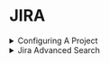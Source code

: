 # JIRA

<details>

<summary>Configuring A Project</summary>

## Configuring a project

**In this section**

* [Creating a board](https://confluence.atlassian.com/jirasoftwareserver085/creating-a-board-981156209.html)
* [Configuring a board](https://confluence.atlassian.com/jirasoftwareserver085/configuring-a-board-981156247.html)
* [Workflows](https://confluence.atlassian.com/jirasoftwareserver085/workflows-981156771.html)

**Related content**

* [Setting up your workspace](https://confluence.atlassian.com/display/JIRASOFTWARESERVER085/Setting+up+your+workspace)
* [Permissions overview](https://confluence.atlassian.com/display/JIRASOFTWARESERVER085/Permissions+overview)
* [Creating a board](https://confluence.atlassian.com/display/JIRASOFTWARESERVER085/Creating+a+board)
* [Leading an agile project](https://confluence.atlassian.com/display/JIRASOFTWARESERVER085/Leading+an+agile+project)
* [What is a board?](https://confluence.atlassian.com/pages/viewpage.action?pageId=981156224)
* [Plan for the team](https://confluence.atlassian.com/display/JIRASOFTWARESERVER085/Plan+for+the+team)
* [Building a backlog](https://confluence.atlassian.com/display/JIRASOFTWARESERVER085/Building+a+backlog)
* [Working with issues](https://confluence.atlassian.com/display/JIRASOFTWARESERVER085/Working+with+issues)
* [Working in an agile project](https://confluence.atlassian.com/display/JIRASOFTWARESERVER085/Working+in+an+agile+project)
* [Doing more with your agile projects](https://confluence.atlassian.com/display/JIRASOFTWARESERVER085/Doing+more+with+your+agile+projects)

**Still need help?**

The Atlassian Community is here for you.

[Ask the community](https://community.atlassian.com/t5/custom/page/page-id/create-post-step-1?add-tags=Jira+Software)

Your issue tracker should be the hub of your development project. When properly configured, Jira Software helps your team members prioritize and organize work better, so they can spend more time developing great software instead of wrangling issues.

A project is simply a collection of issues (stories, bugs, tasks, etc). You would typically use a project to represent the development work for a product, project, or service in Jira Software.

_**Scrum or Kanban?** Scrum has an iteration-based approach, which is generally a good fit for teams developing products, particularly if your team is releasing new versions on a regular schedule. Kanban is better suited for a continuous flow of work (e.g. service-oriented teams), where its constraint-based approach helps prevent your team from being overloaded._

### Before you begin <a href="#configuringaproject-beforeyoubegin" id="configuringaproject-beforeyoubegin"></a>

Ideally, you should be a **Jira administrator** (i.e. someone with the 'Jira Administrators' global permission), if you want to set up a new project in Jira Software. Many of the tasks involved can only be performed by a JIRA administrator, such as creating a project, modifying a workflow, etc. For more information, see [Permissions overview](https://confluence.atlassian.com/jirasoftwareserver085/permissions-overview-981157144.html).

### Overview <a href="#configuringaproject-overview" id="configuringaproject-overview"></a>

The topics in this section cover the activities that you will need to do when configuring a project:

#### Create a project <a href="#configuringaproject-createaproject" id="configuringaproject-createaproject"></a>

Your first task is to create a Software project ![](https://confluence.atlassian.com/jirasoftwareserver085/files/981156207/981156208/1/1575972651600/jira-softwareproject-icon.png) and configure it according to the needs and requirements of your development team. You need to be a Jira administrator to create a project, but you can configure most project details (e.g. name, avatar, etc) if you are a project administrator.

Learn more: [Defining a project](https://confluence.atlassian.com/adminjiraserver/defining-a-project-938847066.html) (Jira Admin documentation)

#### Configure the board for your project <a href="#configuringaproject-configuretheboardforyourproject" id="configuringaproject-configuretheboardforyourproject"></a>

A board is the central tool for working with issues in a Scrum or Kanban development project. A Scrum or Kanban board will be created when you create a Scrum or Kanban development project respectively. You can add more boards (of either type) to the project, if you like.

Learn more: [Configuring a board](https://confluence.atlassian.com/jirasoftwareserver085/configuring-a-board-981156247.html)

#### Configure project permissions <a href="#configuringaproject-configureprojectpermissions" id="configuringaproject-configureprojectpermissions"></a>

You can control access to your project by configuring a permission scheme. A permission scheme maps users, user groups, roles, etc to the project functions (e.g. Assign issues). Your new project will be pre-configured with the default permission scheme.

Learn more: [Managing project role memberships](https://confluence.atlassian.com/jirasoftwareserver085/managing-project-role-memberships-981157129.html)

#### Tweak issue types, workflow, screens, and fields  <a href="#configuringaproject-tweakissuetypes-workflow-screens-andfields" id="configuringaproject-tweakissuetypes-workflow-screens-andfields"></a>

Your project is pre-configured with issue types, a workflow, screens, and fields. You can change these to suit any development process. For example, you may want to create a 'Design' issue type or add a 'QA review' step to your workflow.

Learn more: [Defining issue type field values](https://confluence.atlassian.com/adminjiraserver/defining-issue-type-field-values-938847087.html), [Workflows](https://confluence.atlassian.com/jirasoftwareserver085/workflows-981156771.html), [Defining a screen](https://confluence.atlassian.com/adminjiraserver/defining-a-screen-938847288.html), [JIRA custom fields](https://confluence.atlassian.com/adminjiraserver/adding-a-custom-field-938847222.html) (Jira Admin documentation)

#### Create components <a href="#configuringaproject-createcomponents" id="configuringaproject-createcomponents"></a>

Components can be used to group issues in a project. However, in an agile project, you should consider using epics to group issues (stories) instead, as there are more features that support working with epics, like the epic column on boards, reports, etc.

Learn more: [Managing components](https://confluence.atlassian.com/adminjiraserver/managing-components-938847187.html)

</details>

<details>

<summary>Jira Advanced Search</summary>



## Advanced searching

**On this page**

* [Advanced searching](https://confluence.atlassian.com/jirasoftwareserver085/advanced-searching-981156836.html#Advancedsearching-QueryAdvancedsearching)
* [Understanding advanced searching](https://confluence.atlassian.com/jirasoftwareserver085/advanced-searching-981156836.html#Advancedsearching-Understandingadvancedsearching)
* [Constructing JQL queries](https://confluence.atlassian.com/jirasoftwareserver085/advanced-searching-981156836.html#Advancedsearching-ConstructingJQLqueries)
* [Precedence in JQL queries](https://confluence.atlassian.com/jirasoftwareserver085/advanced-searching-981156836.html#Advancedsearching-parenthesesPrecedenceinJQLqueries)
* [Restricted words and characters](https://confluence.atlassian.com/jirasoftwareserver085/advanced-searching-981156836.html#Advancedsearching-restrictionsRestrictedwordsandcharacters)
* [Performing text searches](https://confluence.atlassian.com/jirasoftwareserver085/advanced-searching-981156836.html#Advancedsearching-textPerformingtextsearches)
* [Reference](https://confluence.atlassian.com/jirasoftwareserver085/advanced-searching-981156836.html#Advancedsearching-referenceReference)
* [Running a saved search](https://confluence.atlassian.com/jirasoftwareserver085/advanced-searching-981156836.html#Advancedsearching-Runningasavedsearch)
* [Next steps](https://confluence.atlassian.com/jirasoftwareserver085/advanced-searching-981156836.html#Advancedsearching-Nextsteps)

**In this section**

* [Advanced searching - fields reference](https://confluence.atlassian.com/jirasoftwareserver085/advanced-searching-fields-reference-981156848.html)
* [Advanced searching - development fields reference](https://confluence.atlassian.com/jirasoftwareserver085/advanced-searching-development-fields-reference-981156849.html)
* [Advanced searching - keywords reference](https://confluence.atlassian.com/jirasoftwareserver085/advanced-searching-keywords-reference-981156850.html)
* [Advanced searching - operators reference](https://confluence.atlassian.com/jirasoftwareserver085/advanced-searching-operators-reference-981156851.html)
* [Advanced searching - functions reference](https://confluence.atlassian.com/jirasoftwareserver085/advanced-searching-functions-reference-981156852.html)

**Related content**

* [Basic searching](https://confluence.atlassian.com/display/JIRASOFTWARESERVER085/Basic+searching)
* [Searching for issues](https://confluence.atlassian.com/display/JIRASOFTWARESERVER085/Searching+for+issues)
* [Working with search results](https://confluence.atlassian.com/display/JIRASOFTWARESERVER085/Working+with+search+results)
* [Advanced searching - keywords reference](https://confluence.atlassian.com/display/JIRASOFTWARESERVER085/Advanced+searching+-+keywords+reference)
* [Advanced searching - fields reference](https://confluence.atlassian.com/display/JIRASOFTWARESERVER085/Advanced+searching+-+fields+reference)
* [Search syntax for text fields](https://confluence.atlassian.com/display/JIRASOFTWARESERVER085/Search+syntax+for+text+fields)
* [Advanced searching - operators reference](https://confluence.atlassian.com/display/JIRASOFTWARESERVER085/Advanced+searching+-+operators+reference)
* [Saving your search as a filter](https://confluence.atlassian.com/display/JIRASOFTWARESERVER085/Saving+your+search+as+a+filter)
* [Customize the team board](https://confluence.atlassian.com/display/JIRASOFTWARESERVER085/Customize+the+team+board)
* [Advanced searching - functions reference](https://confluence.atlassian.com/display/JIRASOFTWARESERVER085/Advanced+searching+-+functions+reference)

**Still need help?**

The Atlassian Community is here for you.

[Ask the community](https://community.atlassian.com/t5/custom/page/page-id/create-post-step-1?add-tags=Jira+Software)

The advanced search allows you to build structured queries using the Jira Query Language (JQL) to search for issues. You can specify criteria that cannot be defined in the quick or basic searches (e.g. `ORDER BY` clause).&#x20;

* If you don't have complex search criteria, you may want to use [quick search](https://confluence.atlassian.com/jirasoftwareserver085/quick-searching-981156830.html) instead.
* If you are not comfortable with the Jira Query Language (JQL), you may want to use [basic search](https://confluence.atlassian.com/jirasoftwareserver085/basic-searching-981156808.html) instead.

Note, JQL is not a database query language, even though it uses SQL-like syntax.&#x20;

_Screenshot: Advanced search_

![](https://confluence.atlassian.com/jirasoftwareserver085/files/981156836/981156837/1/1575972955279/advanced\_search2.png)

### Advanced searching <a href="#advancedsearching-queryadvancedsearching" id="advancedsearching-queryadvancedsearching"></a>

1. Navigate to **Issues** (in header) > **Search for issues**.\

   * If there are existing search criteria, click the **New filter** button to reset the search criteria.
   *   If the basic search is shown instead of the advanced search, click **Advanced** (next to the **Search** button).

       [Why can't I switch between basic and advanced search?](https://confluence.atlassian.com/jirasoftwareserver085/advanced-searching-981156836.html#)

       *
         *
       *
       *
       *
       *
2.  Enter your JQL query. As you type, Jira will offer a list of "auto-complete" suggestions based on the context of your query. Note, auto-complete suggestions only include the first 15 matches, displayed alphabetically, so you may need to enter more text if you can't find a match.

    [Why aren't the auto-complete suggestions being shown?](https://confluence.atlassian.com/jirasoftwareserver085/advanced-searching-981156836.html#)

    *
    *
    *
3. Press Enter or click **Search** to run your query. Your search results will display in the issue navigator.

### Understanding advanced searching <a href="#advancedsearching-understandingadvancedsearching" id="advancedsearching-understandingadvancedsearching"></a>

Read the following topics to learn how to get the most out of advanced searching:

[Constructing JQL queries](https://confluence.atlassian.com/jirasoftwareserver085/advanced-searching-981156836.html#Advancedsearching-ConstructingJQLqueries) | [Precedence in JQL queries](https://confluence.atlassian.com/jirasoftwareserver085/advanced-searching-981156836.html#Advancedsearching-parenthesesPrecedenceinJQLqueries) | [Restricted words and characters](https://confluence.atlassian.com/jirasoftwareserver085/advanced-searching-981156836.html#Advancedsearching-restrictionsRestrictedwordsandcharacters) | [Performing text searches](https://confluence.atlassian.com/jirasoftwareserver085/advanced-searching-981156836.html#Advancedsearching-textPerformingtextsearches)

#### Constructing JQL queries <a href="#advancedsearching-constructingjqlqueries" id="advancedsearching-constructingjqlqueries"></a>

A simple query in JQL (also known as a 'clause') consists of a _field_, followed by an _operator_, followed by one or more _values_ or _functions_. For example:

```
project = "TEST"
```

This query will find all issues in the "TEST" project. It uses the "project" _field_, the EQUALS _operator_, and the _value_ `"TEST"`.

A more complex query might look like this:

```
project = "TEST" AND assignee = currentuser()
```

This query will find all issues in the "TEST" project where the assignee is the currently logged in user. It uses the "project" _field_, the EQUALS _operator_, the _value_ `"TEST",`the "AND" keyword and the "currentuser()" function.

For more information on fields, operators, keywords and functions, see the [Reference section](https://confluence.atlassian.com/jirasoftwareserver085/advanced-searching-981156836.html#Advancedsearching-reference) below.

#### Precedence in JQL queries <a href="#advancedsearching-parenthesesprecedenceinjqlqueries" id="advancedsearching-parenthesesprecedenceinjqlqueries"></a>

Precedence in JQL queries depends on keywords that you use to connect your clauses (a clause being e.g. `project = “Teams in Space”`). The easiest way to look at this is to treat the _AND_ keyword as the one grouping clauses, and _OR_ as the one separating them. The _AND_ keyword takes precedence over other keywords, because it groups clauses together, essentially turning them into one combined clause.

**Example 1**

```
status=resolved AND project=“Teams in Space” OR assignee=captainjoe
```

This query will return all _resolved_ issues from the “Teams in Space” project (clauses grouped by _AND_), and also all existing issues assigned to _captainjoe_. The clause after the _OR_ keyword is treated as separate.

**Example 2**

```
status=resolved OR project="Teams in Space" AND assignee=captainjoe
```

This query, on the other hand, will return _captainjoe’s_ issues from the “Teams in Space” project (clauses grouped by _AND_), and also all existing _resolved_ issues (a clause separated by _OR_).

**Example 3**

```
status=resolved OR projects="Teams in Space" OR assigne=captainjoe
```

When you only use the _OR_ keyword, all clauses will be treated as separate, and equal in terms of precedence.

**Setting the precedence**

You can set precedence in your JQL queries by using parentheses. Parentheses will group certain clauses together and enforce precedence.

**Example 1**

As you can see below, parentheses can turn our example JQL query around. This query would return _resolved_ issues that either belong to the “Teams in Space” project, or are assigned to _captainjoe_.

```
status=resolved AND (project="Teams in Space" OR assignee=captainjoe)
```

**Example 2**

If you used parentheses like in the following example, they wouldn’t have any effect, because the clauses enclosed in parentheses were already connected by _AND_. This query would return the same results with or without the parentheses.

```
(status=resolved AND project="Teams in Space") OR assignee=captainjoe
```

#### Restricted words and characters <a href="#advancedsearching-restrictionsrestrictedwordsandcharacters" id="advancedsearching-restrictionsrestrictedwordsandcharacters"></a>

**Reserved characters**

JQL has a list of reserved characters:

If you wish to use these characters in queries, you need to:

* surround them with quote-marks (you can use either single quote-marks (`'`) or double quote-marks (`"`));\
  **and,**
* if you are searching a **text field** and the character is on the list of [special characters in text searches](https://confluence.atlassian.com/jirasoftwareserver085/search-syntax-for-text-fields-981156853.html), precede them with two backslashes. This will let you run the query that contains a reserved character, but the character itself will be ignored in your query. For more info, see _Special characters_ in [Search syntax for text fields](https://confluence.atlassian.com/jirasoftwareserver085/search-syntax-for-text-fields-981156853.html).

\


For example:

* ```
  version = "[example]"
  ```
* ```
  summary ~ "\\[example\\]"
  ```

**Reserved words**

JQL also has a list of reserved words. These words need to be surrounded by quote-marks (single or double) if you wish to use them in queries.

[Show me...](https://confluence.atlassian.com/jirasoftwareserver085/advanced-searching-981156836.html#)

_Note for Jira administrators: this list is hard coded in the `JqlStringSupportImpl.java` file._

#### Performing text searches <a href="#advancedsearching-textperformingtextsearches" id="advancedsearching-textperformingtextsearches"></a>

You can use Lucene's text-searching features when performing searches on the following fields, using the CONTAINS operator:

Summary, Description, Environment, Comments, custom fields that use the "Free Text Searcher" (i.e. custom fields of the following built-in custom field types: Free Text Field, Text Field, Read-only Text Field).

For more information, see [Search syntax for text fields](https://confluence.atlassian.com/jirasoftwareserver085/search-syntax-for-text-fields-981156853.html).

### Reference <a href="#advancedsearching-referencereference" id="advancedsearching-referencereference"></a>

### Running a saved search <a href="#advancedsearching-runningasavedsearch" id="advancedsearching-runningasavedsearch"></a>

Saved searches (also known as [Saving your search as a filter](https://confluence.atlassian.com/jirasoftwareserver085/saving-your-search-as-a-filter-981156854.html)) are shown in the left panel, when using advanced search. If the left panel is not showing, hover your mouse over the left side of the screen to display it.

To run a filter, e.g. **My Open Issues**, simply click it. The JQL for the advanced search will be set, and the search results will be displayed.

![](https://confluence.atlassian.com/jirasoftwareserver085/files/981156836/981156846/1/1575972956125/saved\_search.png)

### Next steps <a href="#advancedsearching-nextsteps" id="advancedsearching-nextsteps"></a>

Read the following related topics:

* [Searching for issues](https://confluence.atlassian.com/jirasoftwareserver085/searching-for-issues-981156778.html)
* [Basic searching](https://confluence.atlassian.com/jirasoftwareserver085/basic-searching-981156808.html)
* [Search syntax for text fields](https://confluence.atlassian.com/jirasoftwareserver085/search-syntax-for-text-fields-981156853.html)
* [JQL: The most flexible way to search Jira (on the Atlassian blog)](https://blogs.atlassian.com/2013/01/jql-the-most-flexible-way-to-search-jira-14/)
* [Saving your search as a filter](https://confluence.atlassian.com/jirasoftwareserver085/saving-your-search-as-a-filter-981156854.html)
* [Working with search results](https://confluence.atlassian.com/jirasoftwareserver085/working-with-search-results-981156915.html)—find out how to use the issue navigator, export your search results, bulk modify issues, and share your search results.

</details>

